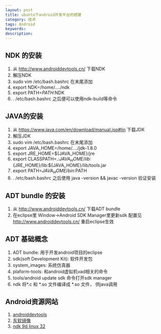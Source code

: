 ```yaml
---
layout: post
title: ubuntu下android开发平台的搭建
category: 技术
tags: Android
keywords: 
description: 
---
```


## NDK 的安装
1. 从 http://www.androiddevtools.cn/ 下载NDK
2. 解压NDK
3. sudo vim /etc/bash.bashrc 在末尾添加 
 1. export NDK=/home/..../ndk
 2. export PATH=$PATH:$NDK
4. . /etc/bash.bashrc 之后便可以使用ndk-build等命令
 
## JAVA的安装
1. 从 https://www.java.com/en/download/manual.jsp#lin 下载JDK
2. 解压JDK
3. sudo vim /etc/bash.bashrc 在末尾添加
 1. export JAVA_HOME=/home/..../jdk-1.8.0
 2. export JRE_HOME=${JAVA_HOME}/jre
 3. export CLASSPATH=.:${JAVA_HOME}/lib:${JRE_HOME}/lib:${JAVA_HOME}/lib/tools.jar
 4. export PATH=${JAVA_HOME}/bin:$PATH
4. . /etc/bash.bashrc 之后使用 java -version && javac -version 验证安装
 
## ADT bundle 的安装 
1. 从 http://www.androiddevtools.cn/ 下载ADT bundle
2. 在eclipse里 Window->Android SDK Manager里更新sdk 配置见 http://www.androiddevtools.cn/ 重启eclipse生效

## ADT 基础概念
1. ADT bundle: 用于开发android项目的eclipse
 1. sdk(soft Development Kit): 软件开发包
  1. system_images: 系统仿真器
  2. plaform-tools: 和android虚拟机vad相关的命令
  3. tools/android update sdk 命令打开sdk manager
2. ndk 将*.c 和 *.so 文件编译成 *.so 文件， 供java调用

## Android资源网站
1. [androiddevtools](http://www.androiddevtools.cn/)
2. [东软镜像](http://mirrors.neusoft.edu.cn/android/repository/)
3. [ndk 9d linux 32](http://www.360doc.com/content/15/0822/16/597197_494072869.shtml)

